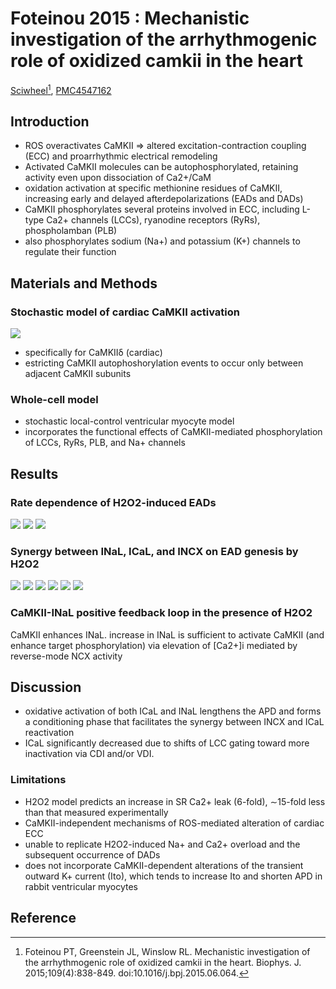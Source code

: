 # Foteinou 2015 : Mechanistic investigation of the arrhythmogenic role of oxidized camkii in the heart


[Sciwheel](https://sciwheel.com/work/#/items/4933405)[^Foteinou2015], [PMC4547162](http://www.ncbi.nlm.nih.gov/pmc/articles/PMC4547162)

<!--more-->

## Introduction

* ROS overactivates CaMKII => altered excitation-contraction coupling (ECC) and proarrhythmic electrical remodeling
* Activated CaMKII molecules can be autophosphorylated, retaining activity even upon dissociation of Ca2+/CaM
* oxidation activation at specific methionine residues of CaMKII, increasing early and delayed afterdepolarizations (EADs and DADs)
* CaMKII phosphorylates several proteins involved in ECC, including L-type Ca2+ channels (LCCs), ryanodine receptors (RyRs), phospholamban (PLB)
* also phosphorylates sodium (Na+) and potassium (K+) channels to regulate their function

## Materials and Methods

### Stochastic model of cardiac CaMKII activation

![](https://www.ncbi.nlm.nih.gov/pmc/articles/PMC4547162/bin/gr1.jpg)
* specifically for CaMKIIδ (cardiac)
* estricting CaMKII autophoshorylation events to occur only between adjacent CaMKII subunits

### Whole-cell model

* stochastic local-control ventricular myocyte model
* incorporates the functional effects of CaMKII-mediated phosphorylation of LCCs, RyRs, PLB, and Na+ channels

## Results

### Rate dependence of H2O2-induced EADs

![](https://www.ncbi.nlm.nih.gov/pmc/articles/PMC4547162/bin/gr2.jpg)
![](https://www.ncbi.nlm.nih.gov/pmc/articles/PMC4547162/bin/gr3.jpg)
![](https://www.ncbi.nlm.nih.gov/pmc/articles/PMC4547162/bin/gr4.jpg)

### Synergy between INaL, ICaL, and INCX on EAD genesis by H2O2

![](https://www.ncbi.nlm.nih.gov/pmc/articles/PMC4547162/bin/gr5.jpg)
![](https://www.ncbi.nlm.nih.gov/pmc/articles/PMC4547162/bin/gr6.jpg)
![](https://www.ncbi.nlm.nih.gov/pmc/articles/PMC4547162/bin/gr7.jpg)
![](https://www.ncbi.nlm.nih.gov/pmc/articles/PMC4547162/bin/gr8.jpg)
![](https://www.ncbi.nlm.nih.gov/pmc/articles/PMC4547162/bin/gr9.jpg)
![](https://www.ncbi.nlm.nih.gov/pmc/articles/PMC4547162/bin/gr10.jpg)

### CaMKII-INaL positive feedback loop in the presence of H2O2

CaMKII enhances INaL. increase in INaL is sufficient to activate CaMKII (and enhance target phosphorylation) via elevation of [Ca2+]i mediated by reverse-mode NCX activity

## Discussion

* oxidative activation of both ICaL and INaL lengthens the APD and forms a conditioning phase that facilitates the synergy between INCX and ICaL reactivation
* ICaL significantly decreased due to shifts of LCC gating toward more inactivation via CDI and/or VDI.


### Limitations

* H2O2 model predicts an increase in SR Ca2+ leak (6-fold), ∼15-fold less than that measured experimentally
* CaMKII-independent mechanisms of ROS-mediated alteration of cardiac ECC
* unable to replicate H2O2-induced Na+ and Ca2+ overload and the subsequent occurrence of DADs
* does not incorporate CaMKII-dependent alterations of the transient outward K+ current (Ito), which tends to increase Ito and shorten APD in rabbit ventricular myocytes

## Reference

[^Foteinou2015]: Foteinou PT, Greenstein JL, Winslow RL. Mechanistic investigation of the arrhythmogenic role of oxidized camkii in the heart. Biophys. J. 2015;109(4):838-849. doi:10.1016/j.bpj.2015.06.064.

